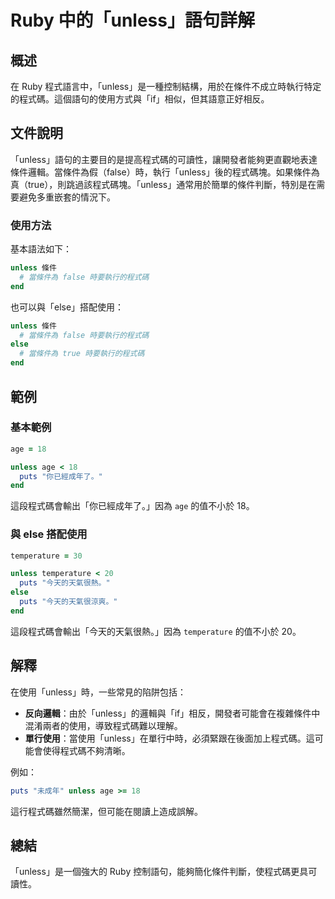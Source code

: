 <!--
Meta Description: # Ruby 中的「unless」語句詳解 ## 概述 在 Ruby 程式語言中，「unless」是一種控制結構，用於在條件不成立時執行特定的程式碼。這個語句的使用方式與「if」相似，但其語意正好相反。 ## 文件說明 「unless」語句的主要目的是提高程式碼的可讀性，讓開發者能夠更直觀地表達條件...
Meta Keywords: unless, ruby, end, else, age
-->

# Ruby 中的「unless」語句詳解

## 概述
在 Ruby 程式語言中，「unless」是一種控制結構，用於在條件不成立時執行特定的程式碼。這個語句的使用方式與「if」相似，但其語意正好相反。

## 文件說明
「unless」語句的主要目的是提高程式碼的可讀性，讓開發者能夠更直觀地表達條件邏輯。當條件為假（false）時，執行「unless」後的程式碼塊。如果條件為真（true），則跳過該程式碼塊。「unless」通常用於簡單的條件判斷，特別是在需要避免多重嵌套的情況下。

### 使用方法
基本語法如下：

```ruby
unless 條件
  # 當條件為 false 時要執行的程式碼
end
```

也可以與「else」搭配使用：

```ruby
unless 條件
  # 當條件為 false 時要執行的程式碼
else
  # 當條件為 true 時要執行的程式碼
end
```

## 範例
### 基本範例
```ruby
age = 18

unless age < 18
  puts "你已經成年了。"
end
```
這段程式碼會輸出「你已經成年了。」因為 `age` 的值不小於 18。

### 與 else 搭配使用
```ruby
temperature = 30

unless temperature < 20
  puts "今天的天氣很熱。"
else
  puts "今天的天氣很涼爽。"
end
```
這段程式碼會輸出「今天的天氣很熱。」因為 `temperature` 的值不小於 20。

## 解釋
在使用「unless」時，一些常見的陷阱包括：
- **反向邏輯**：由於「unless」的邏輯與「if」相反，開發者可能會在複雜條件中混淆兩者的使用，導致程式碼難以理解。
- **單行使用**：當使用「unless」在單行中時，必須緊跟在後面加上程式碼。這可能會使得程式碼不夠清晰。
  
例如：
```ruby
puts "未成年" unless age >= 18
```
這行程式碼雖然簡潔，但可能在閱讀上造成誤解。

## 總結
「unless」是一個強大的 Ruby 控制語句，能夠簡化條件判斷，使程式碼更具可讀性。